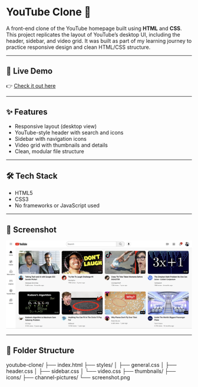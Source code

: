 # YouTube Clone 🎥

A front-end clone of the YouTube homepage built using **HTML** and **CSS**. This project replicates the layout of YouTube’s desktop UI, including the header, sidebar, and video grid. It was built as part of my learning journey to practice responsive design and clean HTML/CSS structure.

---

## 🚀 Live Demo

👉 [Check it out here](https://aditi-jadhav-arch.github.io/youtube-clone/)

---

## ✨ Features

- Responsive layout (desktop view)
- YouTube-style header with search and icons
- Sidebar with navigation icons
- Video grid with thumbnails and details
- Clean, modular file structure

---

## 🛠️ Tech Stack

- HTML5
- CSS3
- No frameworks or JavaScript used

---

## 📸 Screenshot

![YouTube Clone Screenshot](screenshot.png)

---

## 📁 Folder Structure

youtube-clone/
├── index.html
├── styles/
│ ├── general.css
│ ├── header.css
│ ├── sidebar.css
│ └── video.css
├── thumbnails/
├── icons/
├── channel-pictures/
└── screenshot.png
